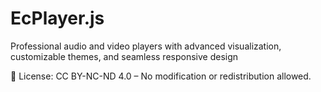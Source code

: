 # EcPlayer.js
Professional audio and video players with advanced visualization, customizable themes, and seamless responsive design

📄 License: CC BY-NC-ND 4.0 – No modification or redistribution allowed.